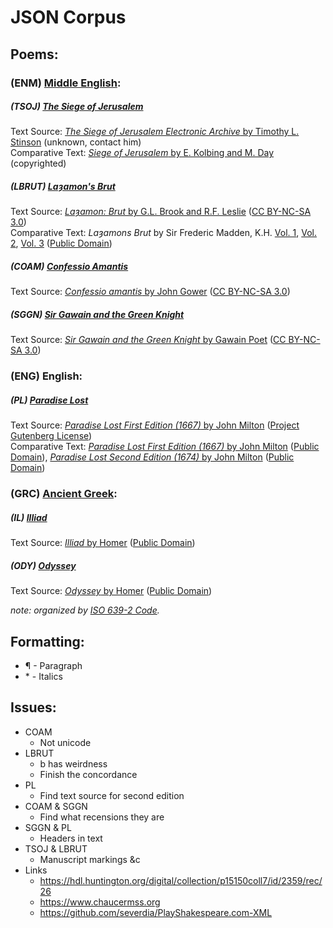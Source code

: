 # JSON Corpus
## Poems:
### (ENM) [Middle English](https://en.wikipedia.org/wiki/Middle_English):
##### (TSOJ) [The Siege of Jerusalem](https://en.wikipedia.org/wiki/Siege_of_Jerusalem_(poem))  
Text Source: [*The Siege of Jerusalem Electronic Archive* by Timothy L. Stinson](http://www.siegeofjerusalem.org) (unknown, contact him)  
Comparative Text: [*Siege of Jerusalem* by E. Kolbing and M. Day](https://www.amazon.com/dp/0859919234) (copyrighted)

##### (LBRUT) [Laȝamon's Brut](https://en.wikipedia.org/wiki/Layamon's_Brut)  
Text Source: [*Laȝamon: Brut* by G.L. Brook and R.F. Leslie](http://ota.ox.ac.uk/desc/1682) ([CC BY-NC-SA 3.0](https://creativecommons.org/licenses/by-nc-sa/3.0/))  
Comparative Text: *Laȝamons Brut* by Sir Frederic Madden, K.H. [Vol. 1](https://archive.org/details/layamonsbrutorc01maddgoog/), [Vol. 2](https://archive.org/details/layamonsbrutorc02maddgoog/), [Vol. 3](https://archive.org/details/layamonsbrutorc00maddgoog/) ([Public Domain](https://creativecommons.org/publicdomain/mark/1.0/))

##### (COAM) [Confessio Amantis](https://en.wikipedia.org/wiki/Confessio_Amantis)  
Text Source: [*Confessio amantis* by John Gower](http://ota.ox.ac.uk/desc/3255) ([CC BY-NC-SA 3.0](https://creativecommons.org/licenses/by-nc-sa/3.0/))

##### (SGGN) [Sir Gawain and the Green Knight](https://en.wikipedia.org/wiki/Sir_Gawain_and_the_Green_Knight)  
Text Source: [*Sir Gawain and the Green Knight* by Gawain Poet](http://ota.ox.ac.uk/desc/3306) ([CC BY-NC-SA 3.0](https://creativecommons.org/licenses/by-nc-sa/3.0/))

### (ENG) English:
##### (PL) [Paradise Lost](https://en.wikipedia.org/wiki/Paradise_Lost)
Text Source: [*Paradise Lost First Edition (1667)* by John Milton](https://www.gutenberg.org/files/20/20-0.txt) ([Project Gutenberg License](https://www.gutenberg.org/license))  
Comparative Text: [*Paradise Lost First Edition (1667)* by John Milton](https://archive.org/details/bub_gb_F08CAAAAQAAJ/) ([Public Domain](https://creativecommons.org/publicdomain/mark/1.0/)), [*Paradise Lost Second Edition (1674)* by John Milton](https://archive.org/details/ParadiseLost1674CopyB/) ([Public Domain](https://creativecommons.org/publicdomain/mark/1.0/))

### (GRC) [Ancient Greek](https://en.wikipedia.org/wiki/Ancient_Greek):
##### (IL) [Illiad](https://en.wikipedia.org/wiki/Iliad)
Text Source: [*Illiad* by Homer](https://sacred-texts.com/cla/homer/greek/) ([Public Domain](https://creativecommons.org/publicdomain/mark/1.0/))

##### (ODY) [Odyssey](https://en.wikipedia.org/wiki/Odyssey)
Text Source: [*Odyssey* by Homer](https://sacred-texts.com/cla/homer/greek/) ([Public Domain](https://creativecommons.org/publicdomain/mark/1.0/))

*note: organized by [ISO 639-2 Code](https://www.loc.gov/standards/iso639-2/php/code_list.php).*

## Formatting:
* ¶ - Paragraph
* \* - Italics

## Issues:
* COAM
  * Not unicode
* LBRUT
  * b has weirdness
  * Finish the concordance
* PL
  * Find text source for second edition
* COAM & SGGN
  * Find what recensions they are
* SGGN & PL
  * Headers in text
* TSOJ & LBRUT
  * Manuscript markings &c
* Links
  * https://hdl.huntington.org/digital/collection/p15150coll7/id/2359/rec/26
  * https://www.chaucermss.org
  * https://github.com/severdia/PlayShakespeare.com-XML
